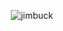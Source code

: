 <p align="center" height='130px'>
  <img src="https://github-readme-stats.vercel.app/api?username=nightlxight&show_icons=true&hide_title=true&include_all_commits=true&line_height=21&count_private=true&theme=graywhite" alt="jimbuck"/> 
